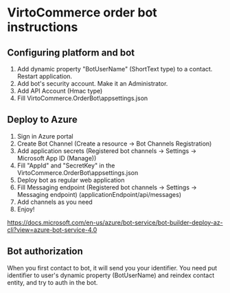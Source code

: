 # VirtoCommerce order bot instructions

## Configuring platform and bot
1. Add dynamic property "BotUserName" (ShortText type) to a contact. Restart application.
2. Add bot's security account. Make it an Administrator.
3. Add API Account (Hmac type)
4. Fill VirtoCommerce.OrderBot\appsettings.json

## Deploy to Azure
1. Sign in Azure portal
2. Create Bot Channel (Create a resource -> Bot Channels Registration)
3. Add application secrets (Registered bot channels -> Settings -> Microsoft App ID (Manage))
4. Fill "AppId" and "SecretKey" in the VirtoCommerce.OrderBot\appsettings.json
5. Deploy bot as regular web application
6. Fill Messaging endpoint (Registered bot channels -> Settings -> Messaging endpoint) (applicationEndpoint/api/messages)
7. Add channels as you need
8. Enjoy!

https://docs.microsoft.com/en-us/azure/bot-service/bot-builder-deploy-az-cli?view=azure-bot-service-4.0

## Bot authorization

When you first contact to bot, it will send you your identifier. You need put identifier to user's dynamic property (BotUserName) and reindex contact entity, and try to auth in the bot.